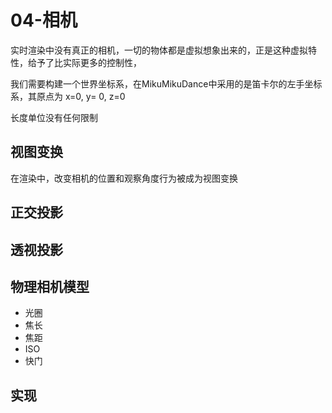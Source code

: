# 04-相机

实时渲染中没有真正的相机，一切的物体都是虚拟想象出来的，正是这种虚拟特性，给予了比实际更多的控制性，

我们需要构建一个世界坐标系，在MikuMikuDance中采用的是笛卡尔的左手坐标系，其原点为 x=0, y= 0, z=0

长度单位没有任何限制

## 视图变换

在渲染中，改变相机的位置和观察角度行为被成为视图变换

## 正交投影
## 透视投影
## 物理相机模型

* 光圈
* 焦长
* 焦距
* ISO
* 快门

## 实现

